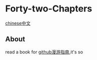 # Forty-two-Chapters
[chinese中文](https://github.com/Jiangruoye/Forty-two-Chapters/blob/main/README.md)
## About
read a book for [github漫游指南](https://github.com/phodal/github),it's so 
